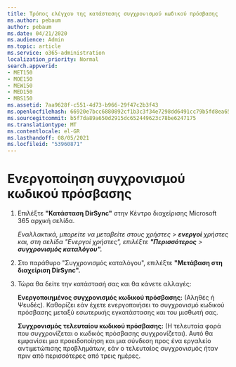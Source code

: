 ```yaml
---
title: Τρόπος ελέγχου της κατάστασης συγχρονισμού κωδικού πρόσβασης
ms.author: pebaum
author: pebaum
ms.date: 04/21/2020
ms.audience: Admin
ms.topic: article
ms.service: o365-administration
localization_priority: Normal
search.appverid:
- MET150
- MOE150
- MEW150
- MED150
- MBS150
ms.assetid: 7aa9628f-c551-4d73-b966-29f47c2b3f43
ms.openlocfilehash: 66920e7bcc6880892cf1b3c3f34e7298dd6491cc79b5fd8ea6540ee10339f33e
ms.sourcegitcommit: b5f7da89a650d2915dc652449623c78be6247175
ms.translationtype: MT
ms.contentlocale: el-GR
ms.lasthandoff: 08/05/2021
ms.locfileid: "53960871"
---
```

# <a name="enable-password-sync"></a>Ενεργοποίηση συγχρονισμού κωδικού πρόσβασης

1.  Επιλέξτε **"Κατάσταση DirSync"** στην Κέντρο διαχείρισης Microsoft 365 αρχική σελίδα. 
    
     *Εναλλακτικά, μπορείτε να  μεταβείτε στους χρήστες \> **ενεργοί** χρήστες και, στη σελίδα "Ενεργοί χρήστες", επιλέξτε **"Περισσότερος** \> **συγχρονισμός καταλόγου".*** 
    
2. Στο παράθυρο "Συγχρονισμός καταλόγου", επιλέξτε **"Μετάβαση στη διαχείριση DirSync".** 
    
3. Τώρα θα δείτε την κατάστασή σας και θα κάνετε αλλαγές:
    
    **Ενεργοποιημένος συγχρονισμός κωδικού πρόσβασης:** (Αληθές ή Ψευδές). Καθορίζει εάν έχετε ενεργοποιήσει το συγχρονισμό κωδικού πρόσβασης μεταξύ εσωτερικής εγκατάστασης και του μισθωτή σας. 
    
    **Συγχρονισμός τελευταίου κωδικού πρόσβασης:** (Η τελευταία φορά που συγχρονίζεται ο κωδικός πρόσβασης συγχρονίζεται). Αυτό θα εμφανίσει μια προειδοποίηση και μια σύνδεση προς ένα εργαλείο αντιμετώπισης προβλημάτων, εάν ο τελευταίος συγχρονισμός ήταν πριν από περισσότερες από τρεις ημέρες. 
    


